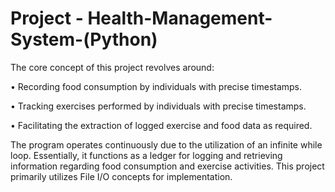 # Project - Health-Management-System-(Python)

The core concept of this project revolves around:

• Recording food consumption by individuals with precise timestamps.

• Tracking exercises performed by individuals with precise timestamps.

• Facilitating the extraction of logged exercise and food data as required.

The program operates continuously due to the utilization of an infinite while loop. Essentially, it functions as a ledger for logging and retrieving information regarding food consumption and exercise activities. This project primarily utilizes File I/O concepts for implementation.

